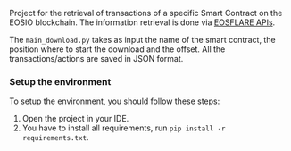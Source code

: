 Project for the retrieval of transactions of a specific Smart Contract on the EOSIO blockchain. The information retrieval is done via [EOSFLARE APIs](https://eosflare.io/api). 

The `main_download.py` takes as input the name of the smart contract, the position where to start the download and the offset. All the transactions/actions are saved in JSON format.

### Setup the environment

To setup the environment, you should follow these steps:

1. Open the project in your IDE.
2. You have to install all requirements, run `pip install -r requirements.txt`.
